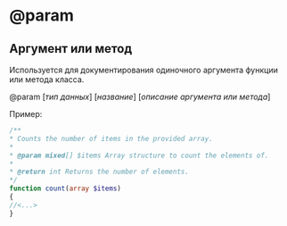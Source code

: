# @param
## Аргумент или метод

Используется для документирования одиночного аргумента функции или метода класса.

@param [_тип данных_] [_название_] [_описание аргумента или метода_]

Пример:
```php
/**
* Counts the number of items in the provided array.
*
* @param mixed[] $items Array structure to count the elements of.
*
* @return int Returns the number of elements.
*/
function count(array $items)
{
//<...>
}
```